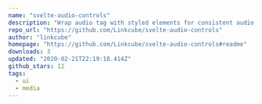 ```yaml
---
name: "svelte-audio-controls"
description: "Wrap audio tag with styled elements for consistent audio controls."
repo_url: "https://github.com/Linkcube/svelte-audio-controls"
author: "linkcube"
homepage: "https://github.com/Linkcube/svelte-audio-controls#readme"
downloads: 3
updated: "2020-02-21T22:19:18.414Z"
github_stars: 12
tags: 
  - ui
  - media
---
```

